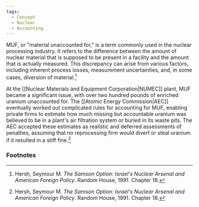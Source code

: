 ```yaml
---
tags:
  - Concept
  - Nuclear
  - Accounting
---
```

MUF, or "material unaccounted for," is a term commonly used in the nuclear processing industry. It refers to the difference between the amount of nuclear material that is supposed to be present in a facility and the amount that is actually measured. This discrepancy can arise from various factors, including inherent process losses, measurement uncertainties, and, in some cases, diversion of material.[^1]

At the [[Nuclear Materials and Equipment Corporation|NUMEC]] plant, MUF became a significant issue, with over two hundred pounds of enriched uranium unaccounted for. The [[Atomic Energy Commission|AEC]] eventually worked out complicated rules for accounting for MUF, enabling private firms to estimate how much missing but accountable uranium was believed to be in a plant's air filtration system or buried in its waste pits. The AEC accepted these estimates as realistic and deferred assessments of penalties, assuming that no reprocessing firm would divert or steal uranium if it resulted in a stiff fine.[^1]

### Footnotes

[^1]: Hersh, Seymour M. *The Samson Option: Israel's Nuclear Arsenal and American Foreign Policy*. Random House, 1991. Chapter 18.